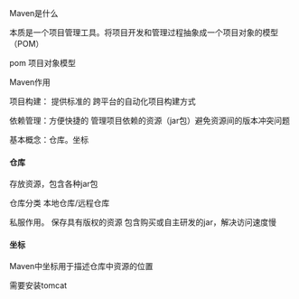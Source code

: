 Maven是什么

本质是一个项目管理工具。将项目开发和管理过程抽象成一个项目对象的模型（POM）

pom 项目对象模型



Maven作用

项目构建： 提供标准的 跨平台的自动化项目构建方式

依赖管理：方便快捷的 管理项目依赖的资源（jar包）避免资源间的版本冲突问题

基本概念：仓库。坐标

#### 仓库

存放资源，包含各种jar包  

仓库分类  本地仓库/远程仓库

私服作用。 保存具有版权的资源 包含购买或自主研发的jar，解决访问速度慢

#### 坐标

Maven中坐标用于描述仓库中资源的位置

需要安装tomcat

